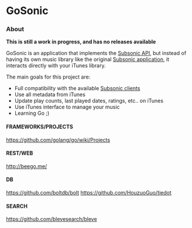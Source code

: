 GoSonic
=======

### About

__This is still a work in progress, and has no releases available__

GoSonic is an application that implements the [Subsonic API](http://www.subsonic.org/pages/api.jsp), but instead of
having its own music library like the original [Subsonic application](http://www.subsonic.org), it interacts directly
with your iTunes library.

The main goals for this project are:
* Full compatibility with the available [Subsonic clients](http://www.subsonic.org/pages/apps.jsp)
* Use all metadata from iTunes
* Update play counts, last played dates, ratings, etc..  on iTunes
* Use iTunes interface to manage your music
* Learning Go ;)




#### FRAMEWORKS/PROJECTS
https://github.com/golang/go/wiki/Projects

#### REST/WEB
http://beego.me/

#### DB
https://github.com/boltdb/bolt
https://github.com/HouzuoGuo/tiedot

#### SEARCH
https://github.com/blevesearch/bleve
